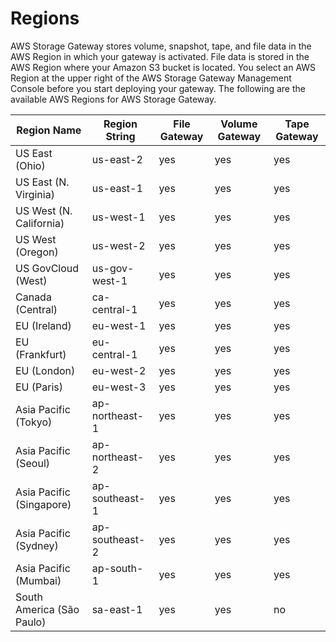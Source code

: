 # Regions<a name="available-regions-intro"></a>

AWS Storage Gateway stores volume, snapshot, tape, and file data in the AWS Region in which your gateway is activated\. File data is stored in the AWS Region where your Amazon S3 bucket is located\. You select an AWS Region at the upper right of the AWS Storage Gateway Management Console before you start deploying your gateway\. The following are the available AWS Regions for AWS Storage Gateway\.


| Region Name | Region String | File Gateway | Volume Gateway | Tape Gateway | 
| --- | --- | --- | --- | --- | 
| US East \(Ohio\) | us\-east\-2 | yes | yes | yes | 
| US East \(N\. Virginia\) | us\-east\-1 | yes | yes | yes | 
| US West \(N\. California\) | us\-west\-1 | yes | yes | yes | 
| US West \(Oregon\) | us\-west\-2 | yes | yes | yes | 
| US GovCloud \(West\) | us-gov-west-1 | yes | yes | yes | 
| Canada \(Central\) | ca\-central\-1 | yes | yes | yes | 
| EU \(Ireland\) | eu\-west\-1 | yes | yes | yes | 
| EU \(Frankfurt\) | eu\-central\-1 | yes | yes | yes | 
| EU \(London\) | eu\-west\-2 | yes | yes | yes | 
| EU \(Paris\) | eu\-west\-3 | yes | yes | yes | 
| Asia Pacific \(Tokyo\) | ap\-northeast\-1 | yes | yes | yes | 
| Asia Pacific \(Seoul\) | ap\-northeast\-2 | yes | yes | yes | 
| Asia Pacific \(Singapore\) | ap\-southeast\-1 | yes | yes | yes | 
| Asia Pacific \(Sydney\) | ap\-southeast\-2 | yes | yes | yes | 
| Asia Pacific \(Mumbai\) | ap\-south\-1 | yes | yes | yes | 
| South America \(São Paulo\) | sa\-east\-1 | yes | yes | no | 
